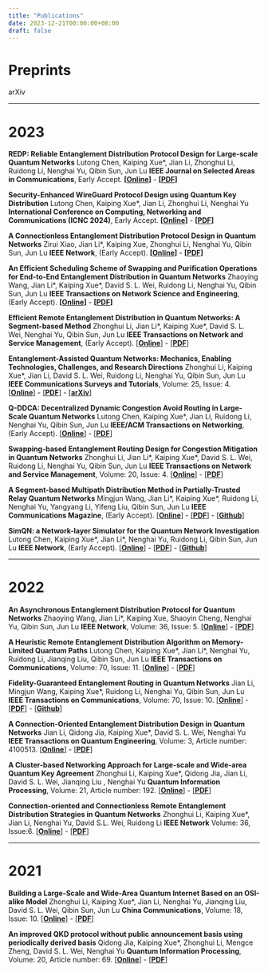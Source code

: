 ```yaml
---
title: "Publications"
date: 2023-12-21T00:00:00+08:00
draft: false
---
```


# Preprints

arXiv

***

# 2023

**REDP: Reliable Entanglement Distribution Protocol Design for Large-scale Quantum Networks**
Lutong Chen, Kaiping Xue*, Jian Li, Zhonghui Li, Ruidong Li, Nenghai Yu, Qibin Sun, Jun Lu
**IEEE Journal on Selected Areas in Communications**, Early Accept. **[[Online]()]** - **[[PDF]()]**

**Security-Enhanced WireGuard Protocol Design using Quantum Key Distribution**
Lutong Chen, Kaiping Xue*, Jian Li, Zhonghui Li, Nenghai Yu
**International Conference on Computing, Networking and Communications (ICNC 2024)**, Early Accept. **[[Online]()]** - **[[PDF]()]**

**A Connectionless Entanglement Distribution Protocol Design in Quantum Networks**
Zirui Xiao, Jian Li*, Kaiping Xue, Zhonghui Li, Nenghai Yu, Qibin Sun, Jun Lu
**IEEE Network**, (Early Accept). **[[Online](https://ieeexplore.ieee.org/abstract/document/10274626)]** - **[[PDF](https://ieeexplore.ieee.org/stamp/stamp.jsp?tp=&arnumber=10274626)]**

**An Efficient Scheduling Scheme of Swapping and Purification Operations for End-to-End Entanglement Distribution in Quantum Networks**
Zhaoying Wang, Jian Li*, Kaiping Xue*,  David S. L. Wei, Ruidong Li, Nenghai Yu, Qibin Sun, Jun Lu
**IEEE Transactions on Network Science and Engineering**, (Early Accept). **[[Online](https://ieeexplore.ieee.org/abstract/document/10194979)]** - **[[PDF](https://ieeexplore.ieee.org/stamp/stamp.jsp?tp=&arnumber=10194979)]**

**Efficient Remote Entanglement Distribution in Quantum Networks: A Segment-based Method**
Zhonghui Li, Jian Li*, Kaiping Xue*,  David S. L. Wei, Nenghai Yu, Qibin Sun, Jun Lu
**IEEE Transactions on Network and Service Management**, (Early Accept). [**[Online](https://ieeexplore.ieee.org/abstract/document/10185987)**] - [**[PDF](https://ieeexplore.ieee.org/stamp/stamp.jsp?tp=&arnumber=10185987)**]

**Entanglement-Assisted Quantum Networks: Mechanics, Enabling Technologies, Challenges, and Research Directions**
Zhonghui Li, Kaiping Xue*, Jian Li, David S. L. Wei, Ruidong Li, Nenghai Yu, Qibin Sun, Jun Lu
**IEEE Communications Surveys and Tutorials**, Volume: 25, Issue: 4. [**[Online](https://ieeexplore.ieee.org/abstract/document/10177948)**] - [**[PDF](https://ieeexplore.ieee.org/stamp/stamp.jsp?tp=&arnumber=10177948)**] - [**[arXiv](https://arxiv.org/pdf/2307.12490.pdf)**]

**Q-DDCA: Decentralized Dynamic Congestion Avoid Routing in Large-Scale Quantum Networks**
Lutong Chen, Kaiping Xue*, Jian Li, Ruidong Li, Nenghai Yu, Qibin Sun, Jun Lu
**IEEE/ACM Transactions on Networking**, (Early Accept). [**[Online](https://ieeexplore.ieee.org/abstract/document/10158747)**] - [**[PDF](https://ieeexplore.ieee.org/stamp/stamp.jsp?tp=&arnumber=10158747)**]

**Swapping-based Entanglement Routing Design for Congestion Mitigation in Quantum Networks**
Zhonghui Li, Jian Li*, Kaiping Xue*,  David S. L. Wei, Ruidong Li, Nenghai Yu, Qibin Sun, Jun Lu
**IEEE Transactions on Network and Service Management**, Volume: 20, Issue: 4. [**[Online](https://ieeexplore.ieee.org/abstract/document/10123997)**] - [**[PDF](https://ieeexplore.ieee.org/stamp/stamp.jsp?tp=&arnumber=10123997)**]

**A Segment-based Multipath Distribution Method in Partially-Trusted Relay Quantum Networks**
Mingjun Wang, Jian Li*, Kaiping Xue*, Ruidong Li, Nenghai Yu, Yangyang Li, Yifeng Liu, Qibin Sun, Jun Lu
**IEEE Communications Magazine**, (Early Accept). [**[Online](https://ieeexplore.ieee.org/abstract/document/10061626)**] - [**[PDF](https://ieeexplore.ieee.org/stamp/stamp.jsp?tp=&arnumber=10061626)**] - [**[Github](https://github.com/infonetlijian/FGR)**]

**SimQN: a Network-layer Simulator for the Quantum Network Investigation**
Lutong Chen, Kaiping Xue*, Jian Li*, Nenghai Yu, Ruidong Li, Qibin Sun, Jun Lu
**IEEE Network**, (Early Accept). [**[Online](https://ieeexplore.ieee.org/abstract/document/10024900/)**] - [**[PDF](https://ieeexplore.ieee.org/stamp/stamp.jsp?tp=&arnumber=10024900)**] - [**[Github](https://github.com/ertuil/SimQN)**]

***

# 2022

**An Asynchronous Entanglement Distribution Protocol for Quantum Networks**
Zhaoying Wang, Jian Li*, Kaiping Xue, Shaoyin Cheng, Nenghai Yu, Qibin Sun, Jun Lu
**IEEE Network**, Volume: 36, Issue: 5. [**[Online](https://ieeexplore.ieee.org/abstract/document/9963998)**] - [**[PDF](https://ieeexplore.ieee.org/stamp/stamp.jsp?tp=&arnumber=9963998)**]

**A Heuristic Remote Entanglement Distribution Algorithm on Memory-Limited Quantum Paths**
Lutong Chen, Kaiping Xue*, Jian Li*, Nenghai Yu, Ruidong Li, Jianqing Liu, Qibin Sun, Jun Lu
**IEEE Transactions on Communications**, Volume: 70, Issue: 11. [**[Online](https://ieeexplore.ieee.org/abstract/document/9885237)**] - [**[PDF](https://ieeexplore.ieee.org/stamp/stamp.jsp?tp=&arnumber=9885237)**]

**Fidelity-Guaranteed Entanglement Routing in Quantum Networks**
Jian Li, Mingjun Wang, Kaiping Xue*, Ruidong Li, Nenghai Yu, Qibin Sun, Jun Lu
**IEEE Transactions on Communications**, Volume: 70, Issue: 10. [**[Online](https://ieeexplore.ieee.org/abstract/document/9862987)**] - [**[PDF](https://ieeexplore.ieee.org/stamp/stamp.jsp?tp=&arnumber=9862987)**] - [**[Github](https://github.com/infonetlijian/Fidelity-Guaranteed-Entanglement-Routing)**]

**A Connection-Oriented Entanglement Distribution Design in Quantum Networks**
Jian Li, Qidong Jia, Kaiping Xue*, David S. L. Wei, Nenghai Yu
**IEEE Transactions on Quantum Engineering**, Volume: 3, Article number: 4100513. [**[Online](https://ieeexplore.ieee.org/abstract/document/9779492)**] - [**[PDF](https://ieeexplore.ieee.org/stamp/stamp.jsp?tp=&arnumber=9779492)**]

**A Cluster-based Networking Approach for Large-scale and Wide-area Quantum Key Agreement**
Zhonghui Li, Kaiping Xue*, Qidong Jia, Jian Li, David S. L. Wei, Jianqing Liu , Nenghai Yu
**Quantum Information Processing**, Volume: 21, Article number: 192. [**[Online](https://link.springer.com/article/10.1007/s11128-022-03528-3)**] - [**[PDF](https://link.springer.com/content/pdf/10.1007/s11128-022-03528-3.pdf?pdf=button)**]

**Connection-oriented and Connectionless Remote Entanglement Distribution Strategies in Quantum Networks**
Zhonghui Li, Kaiping Xue*, Jian Li, Nenghai Yu, David S.L. Wei, Ruidong Li
**IEEE Network** Volume: 36, Issue:6. [**[Online](https://ieeexplore.ieee.org/abstract/document/9839638)**] - [**[PDF](https://ieeexplore.ieee.org/abstract/document/9839638)**]

***

# 2021
**Building a Large-Scale and Wide-Area Quantum Internet Based on an OSI-alike Model**
Zhonghui Li, Kaiping Xue*, Jian Li, Nenghai Yu, Jianqing Liu, David S. L. Wei, Qibin Sun, Jun Lu
**China Communications**, Volume: 18, Issue: 10. [**[Online](https://ieeexplore.ieee.org/abstract/document/9597613)**] - [**[PDF](https://ieeexplore.ieee.org/stamp/stamp.jsp?tp=&arnumber=9597613)**]

**An improved QKD protocol without public announcement basis using periodically derived basis**
Qidong Jia, Kaiping Xue*, Zhonghui Li, Mengce Zheng, David S. L. Wei, Nenghai Yu
**Quantum Information Processing**, Volume: 20, Article number: 69. [**[Online](https://link.springer.com/article/10.1007/s11128-021-03000-8)**] - [**[PDF](https://link.springer.com/content/pdf/10.1007/s11128-021-03000-8.pdf?pdf=button)**]
